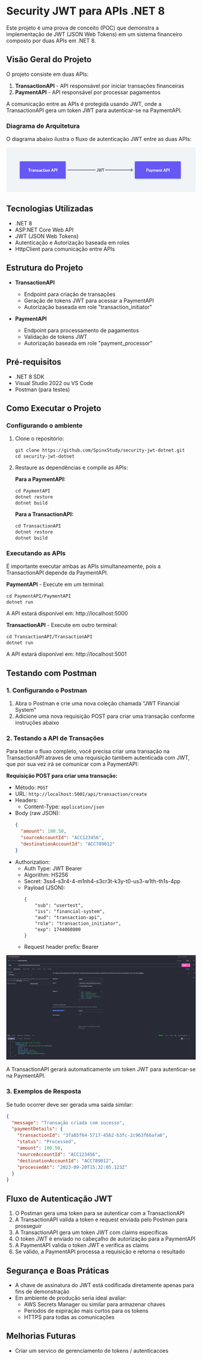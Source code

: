 # Security JWT para APIs .NET 8

Este projeto é uma prova de conceito (POC) que demonstra a implementação de JWT (JSON Web Tokens) em um sistema financeiro composto por duas APIs em .NET 8.

## Visão Geral do Projeto

O projeto consiste em duas APIs:

1. **TransactionAPI** - API responsável por iniciar transações financeiras
2. **PaymentAPI** - API responsável por processar pagamentos

A comunicação entre as APIs é protegida usando JWT, onde a TransactionAPI gera um token JWT para autenticar-se na PaymentAPI.

### Diagrama de Arquitetura

O diagrama abaixo ilustra o fluxo de autenticação JWT entre as duas APIs:

![Diagrama de Fluxo JWT](images/jwt-flow-diagram.png)

## Tecnologias Utilizadas

- .NET 8
- ASP.NET Core Web API
- JWT (JSON Web Tokens)
- Autenticação e Autorização baseada em roles
- HttpClient para comunicação entre APIs

## Estrutura do Projeto

- **TransactionAPI**
  - Endpoint para criação de transações
  - Geração de tokens JWT para acessar a PaymentAPI
  - Autorização baseada em role "transaction_initiator"

- **PaymentAPI**
  - Endpoint para processamento de pagamentos
  - Validação de tokens JWT
  - Autorização baseada em role "payment_processor"

## Pré-requisitos

- .NET 8 SDK
- Visual Studio 2022 ou VS Code
- Postman (para testes)

## Como Executar o Projeto

### Configurando o ambiente

1. Clone o repositório:
   ```
   git clone https://github.com/SpinxStudy/security-jwt-dotnet.git
   cd security-jwt-dotnet
   ```

2. Restaure as dependências e compile as APIs:

   **Para a PaymentAPI:**
   ```
   cd PaymentAPI
   dotnet restore
   dotnet build
   ```

   **Para a TransactionAPI:**
   ```
   cd TransactionAPI
   dotnet restore
   dotnet build
   ```

### Executando as APIs

É importante executar ambas as APIs simultaneamente, pois a TransactionAPI depende da PaymentAPI.

**PaymentAPI** - Execute em um terminal:
```
cd PaymentAPI/PaymentAPI
dotnet run
```
A API estará disponível em: http://localhost:5000

**TransactionAPI** - Execute em outro terminal:
```
cd TransactionAPI/TransactionAPI
dotnet run
```
A API estará disponível em: http://localhost:5001

## Testando com Postman

### 1. Configurando o Postman

1. Abra o Postman e crie uma nova coleção chamada "JWT Financial System"
2. Adicione uma nova requisição POST para criar uma transação conforme instruções abaixo

### 2. Testando a API de Transações

Para testar o fluxo completo, você precisa criar uma transação na TransactionAPI atraves de uma requisição tambem autenticada com JWT, que por sua vez irá se comunicar com a PaymentAPI:

**Requisição POST para criar uma transação:**
- Método: `POST`
- URL: `http://localhost:5001/api/transaction/create`
- Headers:
  - Content-Type: `application/json`
- Body (raw JSON):
  ```json
  {
    "amount": 100.50,
    "sourceAccountId": "ACC123456",
    "destinationAccountId": "ACC789012"
  }
  ```
- Authorization:
    - Auth Type: JWT Bearer
    - Algorithm: HS256
    - Secret: 3ss4-s3r4-4-m1nh4-s3cr3t-k3y-t0-us3-w1th-th1s-4pp
    - Payload (JSON):
        ```
        {
            "sub": "usertest",
            "iss": "financial-system",
            "aud": "transaction-api",
            "role": "transaction_initiator",
            "exp": 1744060800 
        }
        ```
    - Request header prefix: Bearer

![Visao Completa do Postman](images/complete-test-postman.png)


A TransactionAPI gerará automaticamente um token JWT para autenticar-se na PaymentAPI.

### 3. Exemplos de Resposta

Se tudo ocorrer deve ser gerada uma saida similar:

```json
{
  "message": "Transação criada com sucesso",
  "paymentDetails": {
    "transactionId": "3fa85f64-5717-4562-b3fc-2c963f66afa6",
    "status": "Processed",
    "amount": 100.50,
    "sourceAccountId": "ACC123456",
    "destinationAccountId": "ACC789012",
    "processedAt": "2023-09-20T15:32:05.123Z"
  }
}
```

## Fluxo de Autenticação JWT

1. O Postman gera uma token para se autenticar com a TransactionAPI 
2. A TransactionAPI valida a token e request enviada pelo Postman para prosseguir
3. A TransactionAPI gera um token JWT com claims específicas
4. O token JWT é enviado no cabeçalho de autorização para a PaymentAPI
5. A PaymentAPI valida o token JWT e verifica as claims
6. Se válido, a PaymentAPI processa a requisição e retorna o resultado

## Segurança e Boas Práticas

- A chave de assinatura do JWT está codificada diretamente apenas para fins de demonstração
- Em ambiente de produção seria ideal avaliar:
  - AWS Secrets Manager ou similar para armazenar chaves
  - Períodos de expiração mais curtos para os tokens
  - HTTPS para todas as comunicações
 
## Melhorias Futuras
- Criar um servico de gerenciamento de tokens / autenticacoes
